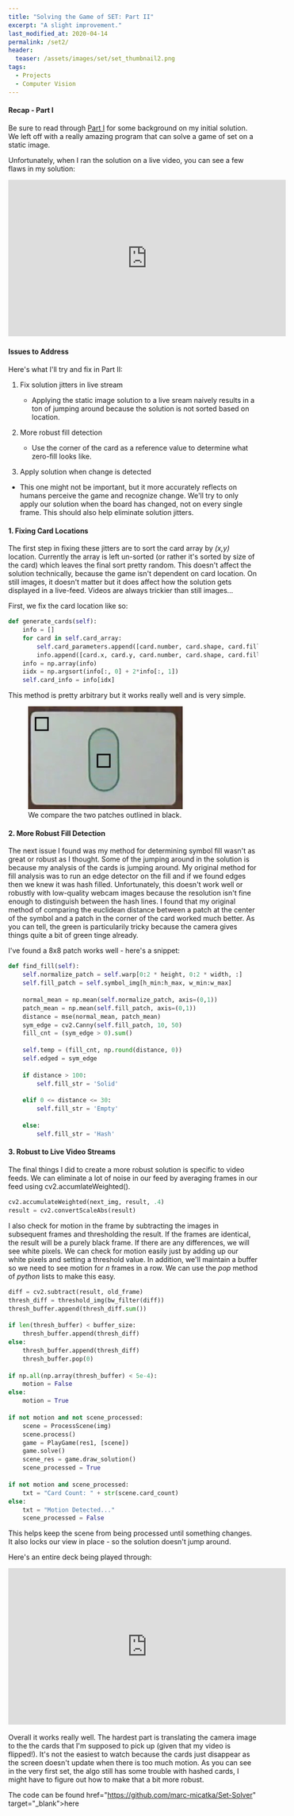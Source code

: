 ```yaml
---
title: "Solving the Game of SET: Part II"
excerpt: "A slight improvement."
last_modified_at: 2020-04-14
permalink: /set2/
header:
  teaser: /assets/images/set/set_thumbnail2.png
tags: 
  - Projects
  - Computer Vision
---
```


#### Recap - Part I
Be sure to read through <a href="/set/" target="_blank">Part I</a> for some background on my initial solution.
We left off with a really amazing program that can solve a game of set on a static image.

Unfortunately, when I ran the solution on a live video, you can see a few flaws in my solution:  

<iframe width="560" height="315" src="https://www.youtube.com/embed/3HQy8-wSRLc" frameborder="0" allow="accelerometer; autoplay; encrypted-media; gyroscope; picture-in-picture" allowfullscreen></iframe>

#### Issues to Address

Here's what I'll try and fix in Part II:
1. Fix solution jitters in live stream
   * Applying the static image solution to a live sream naively results in a ton of jumping around because the solution is not sorted based on location. 

2. More robust fill detection
   * Use the corner of the card as a reference value to determine what zero-fill looks like.

3. Apply solution when change is detected
  * This one might not be important, but it more accurately reflects on humans perceive the game and recognize change. We'll try to only apply our solution when the board has changed, not on every single frame. This should also help eliminate solution jitters.


#### 1. Fixing Card Locations
The first step in fixing these jitters are to sort the card array by *(x,y)* location. Currently the array is left un-sorted (or rather it's sorted by size of the card) which leaves the final sort pretty random. This doesn't affect the solution technically, because the game isn't dependent on card location. On still images, it doesn't matter but it does affect how the solution gets displayed in a live-feed. Videos are always trickier than still images...

First, we fix the card location like so:
```python
def generate_cards(self):
    info = []
    for card in self.card_array:
        self.card_parameters.append([card.number, card.shape, card.fill, card.color])
        info.append([card.x, card.y, card.number, card.shape, card.fill, card.color])
    info = np.array(info)
    iidx = np.argsort(info[:, 0] + 2*info[:, 1])
    self.card_info = info[idx]
```
This method is pretty arbitrary but it works really well and is very simple.

<figure class = "align-right">
    <a href="/assets/images/set/hash_or_empty.jpg"><img src="/assets/images/set/hash_or_empty.jpg"></a>
    <figcaption>We compare the two patches outlined in black.</figcaption>
</figure>

#### 2. More Robust Fill Detection
The next issue I found was my method for determining symbol fill wasn't as great or robust as I thought. Some of the jumping around in the solution is because my analysis of the cards is jumping around. My original method for fill analysis was to run an edge detector on the fill and if we found edges then we knew it was hash filled.
Unfortunately, this doesn't work well or robustly with low-quality webcam images because the resolution isn't fine enough to distinguish between the hash lines. I found that my original method of comparing the euclidean distance between a patch at the center of the symbol and a patch in the corner of the card worked much better.
As you can tell, the green is particularily tricky because the camera gives things quite a bit of green tinge already.

I've found a 8x8 patch works well - here's a snippet:
```python
def find_fill(self):
    self.normalize_patch = self.warp[0:2 * height, 0:2 * width, :]
    self.fill_patch = self.symbol_img[h_min:h_max, w_min:w_max]

    normal_mean = np.mean(self.normalize_patch, axis=(0,1))
    patch_mean = np.mean(self.fill_patch, axis=(0,1))
    distance = mse(normal_mean, patch_mean)
    sym_edge = cv2.Canny(self.fill_patch, 10, 50)
    fill_cnt = (sym_edge > 0).sum()

    self.temp = (fill_cnt, np.round(distance, 0))
    self.edged = sym_edge

    if distance > 100:
        self.fill_str = 'Solid'

    elif 0 <= distance <= 30:
        self.fill_str = 'Empty'

    else:
        self.fill_str = 'Hash'
```
#### 3. Robust to Live Video Streams
The final things I did to create a more robust solution is specific to video feeds.
We can eliminate a lot of noise in our feed by averaging frames in our feed using cv2.accumlateWeighted().
```python
cv2.accumulateWeighted(next_img, result, .4)
result = cv2.convertScaleAbs(result)
```
I also check for motion in the frame by subtracting the images in subsequent frames and thresholding the result. If the frames are identical, the result will be a purely black frame. If there are any differences, we will see white pixels. We can check for motion easily just by adding up our white pixels and setting a threshold value. In addition, we'll maintain a buffer so we need to see motion for *n* frames in a row. We can use the *pop* method of *python* lists to make this easy. 

```python
diff = cv2.subtract(result, old_frame)
thresh_diff = threshold_img(bw_filter(diff))
thresh_buffer.append(thresh_diff.sum())

if len(thresh_buffer) < buffer_size:
    thresh_buffer.append(thresh_diff)
else:
    thresh_buffer.append(thresh_diff)
    thresh_buffer.pop(0)

if np.all(np.array(thresh_buffer) < 5e-4):
    motion = False
else:
    motion = True

if not motion and not scene_processed:
    scene = ProcessScene(img)
    scene.process()
    game = PlayGame(res1, [scene])
    game.solve()
    scene_res = game.draw_solution()
    scene_processed = True

if not motion and scene_processed:
    txt = "Card Count: " + str(scene.card_count)
else:
    txt = "Motion Detected..."
    scene_processed = False   
```

This helps keep the scene from being processed until something changes. It also locks our view in place - so the solution doesn't jump around.

Here's an entire deck being played through:
<iframe width="560" height="315" src="https://www.youtube.com/embed/RRehjuOSfcw" title="YouTube video player" frameborder="0" allow="accelerometer; autoplay; clipboard-write; encrypted-media; gyroscope; picture-in-picture" allowfullscreen></iframe>

Overall it works really well. The hardest part is translating the camera image to the the cards that I'm supposed to pick up (given that my video is flipped!). It's not the easiest to watch because the cards just disappear as the screen doesn't update when there is too much motion. As you can see in the very first set, the algo still has some trouble with hashed cards, I might have to figure out how to make that a bit more robust.

The code can be found href="https://github.com/marc-micatka/Set-Solver" target="_blank">here</a>


